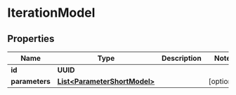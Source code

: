 

# IterationModel


## Properties

| Name | Type | Description | Notes |
|------------ | ------------- | ------------- | -------------|
|**id** | **UUID** |  |  |
|**parameters** | [**List&lt;ParameterShortModel&gt;**](ParameterShortModel.md) |  |  [optional] |



